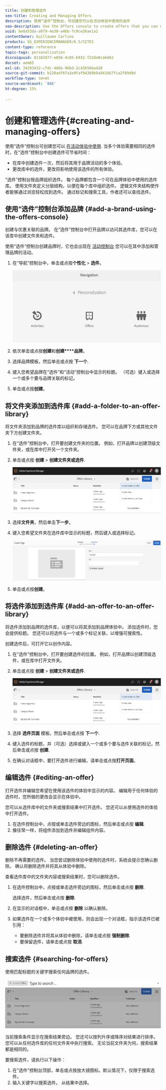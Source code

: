 ```yaml
---
title: 创建和管理选件
seo-title: Creating and Managing Offers
description: 使用“选件”控制台，可创建您可以在活动体验中使用的选件
seo-description: Use the Offers console to create offers that you can use in activity experiences
uuid: be0a53da-a979-4a30-a4bb-7c9ce26ae1a1
contentOwner: Guillaume Carlino
products: SG_EXPERIENCEMANAGER/6.5/SITES
content-type: reference
topic-tags: personalization
discoiquuid: 81102d77-e856-4c85-b932-f22de8ca6462
docset: aem65
exl-id: 34293432-cfdc-466b-96bd-2c43b566a420
source-git-commit: b220adf6fa3e9faf94389b9a9416b7fca2f89d9d
workflow-type: tm+mt
source-wordcount: '866'
ht-degree: 15%

---
```


# 创建和管理选件{#creating-and-managing-offers}

使用“选件”控制台可创建您可以 [在活动体验中使用](/help/sites-authoring/content-targeting-touch.md). 当多个体验需要相同的选件时，在“选件”控制台中创建选件可节省时间：

* 在库中创建选件一次，然后将其用于品牌活动的多个体验。
* 更改库中的选件，更改将影响使用该选件的所有体验。

“选件”控制台按品牌组织选件。 每个品牌都包含一个可在品牌体验中使用的选件库。 使用文件夹定义分层结构，以便在每个库中组织选件。 逻辑文件夹结构使作者能够通过浏览轻松找到选件。 通过标记和搜索工具，作者还可以查找选件。

## 使用“选件”控制台添加品牌 {#add-a-brand-using-the-offers-console}

创建与优惠关联的品牌。 在“选件”控制台中打开品牌以访问其选件库，您可以在该库中创建文件夹和选件。

使用“选件”控制台创建品牌时，它也会出现在 [活动控制台](/help/sites-authoring/activitylib.md) 您可以在其中添加和管理品牌的活动。

1. 在“导航”控制台中，单击或点按&#x200B;**个性化** > **选件**。

   ![screen-shot_2019-03-05at124139-1](assets/screen-shot_2019-03-05at124139-1.png)

1. 依次单击或点按&#x200B;**创建**&#x200B;和&#x200B;**创建****品牌**。
1. 选择品牌模板，然后单击或点按 **下一个**.
1. 键入您希望品牌在“选件”和“活动”控制台中显示的标题。 （可选）键入或选择一个或多个要与品牌关联的标记。
1. 单击或点按&#x200B;**创建**。

## 将文件夹添加到选件库 {#add-a-folder-to-an-offer-library}

将文件夹添加到品牌的选件库以组织和存储选件。 您可以在品牌下方或其他文件夹下方创建文件夹。

1. 在“选件”控制台中，打开要创建文件夹的位置。 例如，打开品牌以创建顶级文件夹，或在库中打开另一个文件夹。
1. 单击或点按 **创建** > **创建文件夹或选件**.

   ![screen-shot_2019-03-05at124557](assets/screen-shot_2019-03-05at124557.png)

1. 选择&#x200B;**文件夹**，然后单击&#x200B;**下一步**。
1. 键入您希望文件夹在选件库中显示的标题，然后键入或选择标记。

   ![chlimage_1-172](assets/chlimage_1-172.png)

1. 单击或点按&#x200B;**创建**。

## 将选件添加到选件库 {#add-an-offer-to-an-offer-library}

将选件添加到品牌的选件库，以便可以将其添加到品牌体验中。 添加选件时，您会提供标题。 您还可以将选件与一个或多个标记关联，以增强可搜索性。

创建选件后，可打开它以创作内容。

1. 在“选件”控制台中，打开要创建选件的位置。 例如，打开品牌以创建顶级选件，或在库中打开文件夹。
1. 单击或点按 **创建** > **创建文件夹或选件**.

   ![screen-shot_2019-03-05at124557-1](assets/screen-shot_2019-03-05at124557-1.png)

1. 选择 **选件页面** 模板，然后单击或点按 **下一个**.
1. 键入选件的标题，并（可选）选择或键入一个或多个要与选件关联的标记，然后单击或点按 **创建**.
1. 在确认对话框中，要打开选件进行编辑，请单击或点按&#x200B;**打开页面**。

## 编辑选件 {#editing-an-offer}

打开选件并编辑您希望在使用该选件的体验中显示的内容。 编辑用于任何体验的选件时，您所做的更改会显示在体验中。

您可以从选件库中的文件夹或搜索结果中打开选件。 您还可以从使用选件的体验中打开选件。

1. 在选件控制台中，点按或单击选件旁边的图标，然后单击或点按 **编辑**.
1. 像往常一样，将组件添加到选件并编辑组件内容。

## 删除选件 {#deleting-an-offer}

删除不再需要的选件。 当您尝试删除体验中使用的选件时，系统会提示您确认删除。 确认将删除选件并将其从体验中删除。

查看选件库中的文件夹内容或搜索结果时，您可以删除选件。

1. 在选件控制台中，点按或单击选件旁边的图标，然后单击或点按 **删除**.

   选择选件，然后单击或点按 **删除**.

1. 在显示的对话框中，单击或点按 **删除** 以确认删除。
1. 如果选件在一个或多个体验中被使用，则会出现一个对话框，指示该选件已被引用：

   * 要删除选件并将其从体验中删除，请单击或点按 **强制删除**.
   * 要保留选件，请单击或点按 **取消**.

## 搜索选件 {#searching-for-offers}

使用匹配标题的关键字搜索任何品牌的选件。

![screen-shot_2019-03-05at124731](assets/screen-shot_2019-03-05at124731.png)

当前搜索条件显示在搜索结果旁边。 您还可以按列升序或降序对结果进行排序。 您可以从任何选件库的任何文件夹中执行搜索。 无论当前文件夹为何，搜索结果都是相同的。

要搜索选件，请执行以下操作：

1. 在“选件”控制台顶部，单击或点按放大镜图标。默认情况下，仅限于搜索选件。
1. 输入关键字以搜索选件。 从结果中选择。
